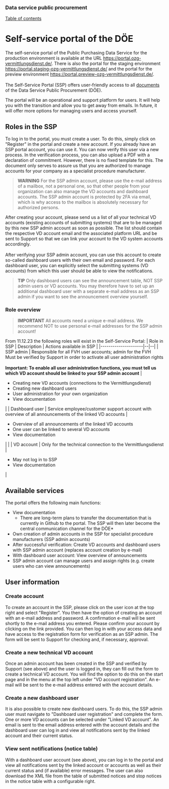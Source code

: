 
### Data service public procurement
[Table of contents](/documentation/documentation.md)
<br>

# Self-service portal of the DÖE

The self-service portal of the Public Purchasing Data Service for the production environment is available at the URL https://portal.ozg-vermittlungsdienst.de/.
There is also the portal for the staging environment https://portal.staging-ozg-vermittlungsdienst.de/ and the portal for the preview environment https://portal.preview-ozg-vermittlungsdienst.de/.
<br><br>
The Self-Service Portal (SSP) offers user-friendly access to all [documents](https://portal.ozg-vermittlungsdienst.de/documentation) of the Data Service Public Procurement (DÖE).

The portal will be an operational and support platform for users. It will help you with the transition and allow you to get away from emails. In future, it will offer more options for managing users and access yourself.

## Roles in the SSP

To log in to the portal, you must create a user. To do this, simply click on "Register" in the portal and create a new account. If you already have an SSP portal account, you can use it. You can now verify this user via a new process. In the verification process, you can also upload a PDF with a declaration of commitment. However, there is no fixed template for this. The document only serves to assure us that you are authorized to manage accounts for your company as a specialist procedure manufacturer.

> **WARNING**
> For the SSP admin account, please use the e-mail address of a mailbox, not a personal one, so that other people from your organization can also manage the VD accounts and dashboard accounts.
> The SSP admin account is protected by 2FA via email, which is why access to the mailbox is absolutely necessary for authorized persons.

After creating your account, please send us a list of all your technical VD accounts (existing accounts of submitting systems) that are to be managed by this new SSP admin account as soon as possible. The list should contain the respective VD account email and the associated platform URL and be sent to Support so that we can link your account to the VD system accounts accordingly.
<br><br>After verifying your SSP admin account, you can use this account to create so-called dashboard users with their own email and password. For each dashboard user, you can explicitly select the submitting systems (VD accounts) from which this user should be able to view the notifications.

> **TIP**
> Only dashboard users can see the announcement table, NOT SSP admin users or VD accounts. You may therefore have to set up an additional dashboard user with a separate e-mail address as an SSP admin if you want to see the announcement overview yourself.

### Role overview

> **IMPORTANT**
> All accounts need a unique e-mail address. We recommend NOT to use personal e-mail addresses for the SSP admin account!

From 11.12.23 the following roles will exist in the Self-Service Portal:
| Role in SSP | Description | Actions available in SSP |
|---------------------|--|--|
| SSP admin | Responsible for all FVH user accounts; admin for the FVH <br> Must be verified by Support in order to activate all user administration rights <br><br> <b>Important: To enable all user administration functions, you must tell us which VD account should be linked to your SSP admin account</b> | <ul><li>Creating new VD accounts (connections to the Vermittlungsdienst)</li> <li>Creating new dashboard users</li><li> User administration for your own organization</li><li>View documentation</li></ul>|
| Dashboard user | Service employee/customer support account with overview of all announcements of the linked VD accounts | <ul><li>Overview of all announcements of the linked VD accounts</li> <li>One user can be linked to several VD accounts</li><li>View documentation</li></ul>| |
| VD account | Only for the technical connection to the Vermittlungsdienst | <ul><li>May not log in to SSP</li><li>View documentation</li></ul> |


## Available services

The portal offers the following main functions:
* View documentation
  * There are long-term plans to transfer the documentation that is currently in Github to the portal. The SSP will then later become the central communication channel for the DÖE*
* Own creation of admin accounts in the SSP for specialist procedure manufacturers (SSP admin accounts)
* After successful verification: Create VD accounts and dashboard users with SSP admin account (replaces account creation by e-mail)
* With dashboard user account: View overview of announcements
* SSP admin account can manage users and assign rights (e.g. create users who can view announcements) <br>

## User information
### Create account
To create an account in the SSP, please click on the user icon at the top right and select "Register". You then have the option of creating an account with an e-mail address and password. A confirmation e-mail will be sent shortly to the e-mail address you entered. Please confirm your account by clicking on the link provided. You can then log in with your access data and have access to the registration form for verification as an SSP admin. The form will be sent to Support for checking and, if necessary, approval.

### Create a new technical VD account
Once an admin account has been created in the SSP and verified by Support (see above) and the user is logged in, they can fill out the form to create a technical VD account. You will find the option to do this on the start page and in the menu at the top left under "VD account registration". An e-mail will be sent to the e-mail address entered with the account details.

### Create a new dashboard user
It is also possible to create new dashboard users. To do this, the SSP admin user must navigate to "Dashboard user registration" and complete the form. One or more VD accounts can be selected under "Linked VD account". An email is sent to the email address entered with the account details and the dashboard user can log in and view all notifications sent by the linked account and their current status.

### View sent notifications (notice table)
With a dashboard user account (see above), you can log in to the portal and view all notifications sent by the linked account or accounts as well as their current status and (if available) error messages. The user can also download the XML file from the table of submitted notices and stop notices in the notice table with a configurable right.

